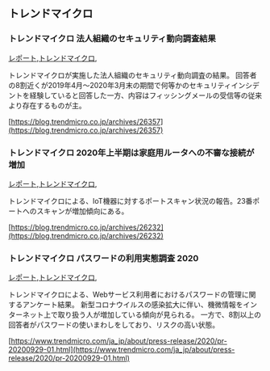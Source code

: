 ## トレンドマイクロ


### トレンドマイクロ 法人組織のセキュリティ動向調査結果
[レポート](レポート.html),[トレンドマイクロ](トレンドマイクロ.html),

トレンドマイクロが実施した法人組織のセキュリティ動向調査の結果。
回答者の8割近くが2019年4月～2020年3月末の期間で何等かのセキュリティインシデントを経験していると回答した一方、内容はフィッシングメールの受信等の従来より存在するものが主。

[https://blog.trendmicro.co.jp/archives/26357](https://blog.trendmicro.co.jp/archives/26357)

### トレンドマイクロ 2020年上半期は家庭用ルータへの不審な接続が増加
[レポート](レポート.html),[トレンドマイクロ](トレンドマイクロ.html),

トレンドマイクロによる、IoT機器に対するポートスキャン状況の報告。23番ポートへのスキャンが増加傾向にある。

[https://blog.trendmicro.co.jp/archives/26232](https://blog.trendmicro.co.jp/archives/26232)

### トレンドマイクロ パスワードの利用実態調査 2020
[レポート](レポート.html),[トレンドマイクロ](トレンドマイクロ.html),

トレンドマイクロによる、Webサービス利用者におけるパスワードの管理に関するアンケート結果。
新型コロナウイルスの感染拡大に伴い、機微情報をインターネット上で取り扱う人が増加している傾向が見られる。
一方で、8割以上の回答者がパスワードの使いまわしをしており、リスクの高い状態。

[https://www.trendmicro.com/ja_jp/about/press-release/2020/pr-20200929-01.html](https://www.trendmicro.com/ja_jp/about/press-release/2020/pr-20200929-01.html)

